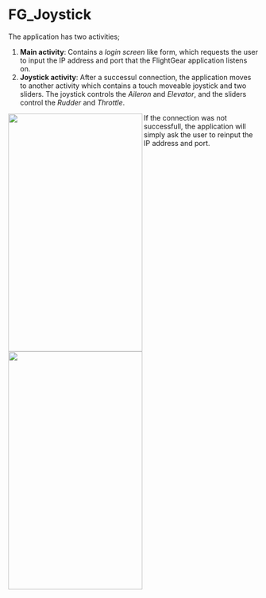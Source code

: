 # FG_Joystick

The application has two activities;

1) **Main activity**: Contains a *login screen* like form, which requests the user to input the IP address and port that the FlightGear application listens on.
2) **Joystick activity**: After a successul connection, the application moves to another activity which contains a touch moveable joystick and two sliders. The joystick controls the *Aileron* and *Elevator*, and the sliders control the *Rudder* and *Throttle*.

<a href="url"><img src="https://github.com/sapirhender123/FG_Joystick/blob/expand-readme/images/ConnectionActivity.png" align="left" height="480" width="270" ></a>
<a href="url"><img src="https://github.com/sapirhender123/FG_Joystick/blob/expand-readme/images/JoystickActivity.png" align="left" height="480" width="270" ></a>

If the connection was not successfull, the application will simply ask the user to reinput the IP address and port.

